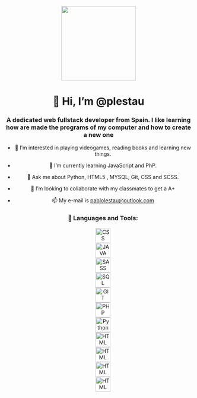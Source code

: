 <head>
  <script src="https://kit.fontawesome.com/1da4682d2d.js" crossorigin="anonymous"></script>
</head>
<div id="header" align="center">
  <img src="https://media.giphy.com/media/XreQmk7ETCak0/giphy.gif" width="200" />
  <h1 align="center">👋 Hi, I’m @plestau</h1>
  <h3 align="center"> A dedicated web fullstack developer from Spain. I like learning how are made the programs of my computer and how to create a new one</h3>

- 👀 I’m interested in playing videogames, reading books and learning new things.
- 🌱 I’m currently learning JavaScript and PhP.
- 💬 Ask me about Python, HTML5 , MYSQL, Git, CSS and SCSS.
- 💞️ I’m looking to collaborate with my classmates to get a A+
- 📫 My e-mail is pablolestau@outlook.com
   
   <h3>🔨 Languages and Tools:</h3>
   <div>
     <i class="fa-brands fa-html5"></i>
      <img src="https://hithub.com/devicons/blob/master/icons/css3/css3-plain-wordmark.svg" title="CSS3" alt="CSS" width="40" height="40"/></br>
      <img src="https://hithub.com/devicons/blob/master/icons/html5/html5-original.svg" title="JAVA" alt="JAVA" width="40" height="40"/></br>
      <img src="https://hithub.com/devicons/blob/master/icons/html5/html5-original.svg" title="SASS" alt="SASS" width="40" height="40"/></br>
      <img src="https://hithub.com/devicons/blob/master/icons/html5/html5-original.svg" title="MYSQL" alt="SQL" width="40" height="40"/></br>
      <img src="https://hithub.com/devicons/blob/master/icons/html5/html5-original.svg" title="GIT" alt="GIT" width="40" height="40"/></br>
      <img src="https://hithub.com/devicons/blob/master/icons/html5/html5-original.svg" title="PHP" alt="PHP" width="40" height="40"/></br>
      <img src="https://hithub.com/devicons/blob/master/icons/html5/html5-original.svg" title="Python" alt="Python" width="40" height="40"/></br>
      <img src="https://hithub.com/devicons/blob/master/icons/html5/html5-original.svg" title="HTML5" alt="HTML" width="40" height="40"/></br>
      <img src="https://hithub.com/devicons/blob/master/icons/html5/html5-original.svg" title="HTML5" alt="HTML" width="40" height="40"/></br>
      <img src="https://hithub.com/devicons/blob/master/icons/html5/html5-original.svg" title="HTML5" alt="HTML" width="40" height="40"/></br>
      <img src="https://hithub.com/devicons/blob/master/icons/html5/html5-original.svg" title="HTML5" alt="HTML" width="40" height="40"/></br>
   </div>
      

<!---
plestau/plestau is a ✨ special ✨ repository because its `README.md` (this file) appears on your GitHub profile.
You can click the Preview link to take a look at your changes.
--->
